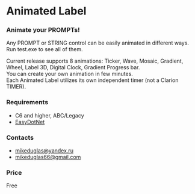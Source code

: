 # Animated Label

### Animate your PROMPTs!
Any PROMPT or STRING control can be easily animated in different ways.  
Run test.exe to see all of them.  
  
Current release supports 8 animations: Ticker, Wave, Mosaic, Gradient, Wheel, Label 3D, Digital Clock, Gradient Progress bar.  
You can create your own animation in few minutes.  
Each Animated Label utilizes its own independent timer (not a Clarion TIMER).

### Requirements
- C6 and higher, ABC/Legacy
- [EasyDotNet](http://www.ingasoftplus.com/ProductDetail.php?ProductID=301)

### Contacts
- <mikeduglas@yandex.ru>
- <mikeduglas66@gmail.com>

### Price
Free